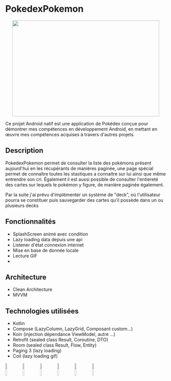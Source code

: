 # PokedexPokemon
<p align="center">
  <img width="460" height="300" src="https://github.com/user-attachments/assets/89b197f2-401c-4213-8aaf-fc83de784dbc">
</p>

Ce projet Android natif est une application de Pokédex conçue pour démontrer mes compétences en développement Android, en mettant en œuvre mes compétences acquises à travers d'autres projets.

## Description

PokedexPokemon permet de consulter la liste des pokémons présent aujourd'hui en les récupérants de manières paginée, une page spécial permet de connaître toutes les stastiques a connaitre sur lui ainsi que même entrendre son cri.
Également il est aussi possible de consulter l'entiereté des cartes sur lequels le pokémon y figure, de manière paginée également.

Par la suite j'ai prévu d'implémenter un système de "deck", où l'utilisateur pourra se constituer puis sauvegarder des cartes qu'il possède dans un ou plusieurs decks

## Fonctionnalités

* SplashScreen animé avec condition
* Lazy loading data depuis une api
* Listener d'état connexion internet
* Mise en base de donnée locale
* Lecture GIF
* 
## Architecture

*   Clean Architecture
*   MVVM
  
## Technologies utilisées

*   Kotlin
*   Compose (LazyColumn, LazyGrid, Composant custom...)
*   Koin (injection dépendance ViewModel, autre ...)
*   Retrofit (sealed class Result, Coroutine, DTO)
*   Room (sealed class Result, Flow, Entity) 
*   Paging 3 (lazy loading)
*   Coil (lazy loading gif)

<img src="https://github.com/user-attachments/assets/904572cd-3793-48c6-be06-96e5e33855cc" width="10%" height="10%" />
<img src="https://github.com'user-attachments/assets/fe88a561-c53d-4f4e-9c0a-2e6bca195c7b" width="10%" height="10%" />
<img src="https://github.com/user-attachments/assets/67e4af9e-dea2-49aa-b80a-fb27c73cb277" width="10%" height="10%" />
<img src="https://github.com/user-attachments/assets/9aef9bfd-34a2-49dd-8cbf-ae03c93ce27cb" width="10%" height="10%" />
<img src="https://github.com/user-attachments/assets/103ea153-3878-46c6-9914-2e5e69be619b" width="10%" height="10%" />
<img src="https://github.com/user-assistance/assets/ec1d48c7-8fdd-43fa-8510-9cf41170951e9" width="10%" height="10%" />
